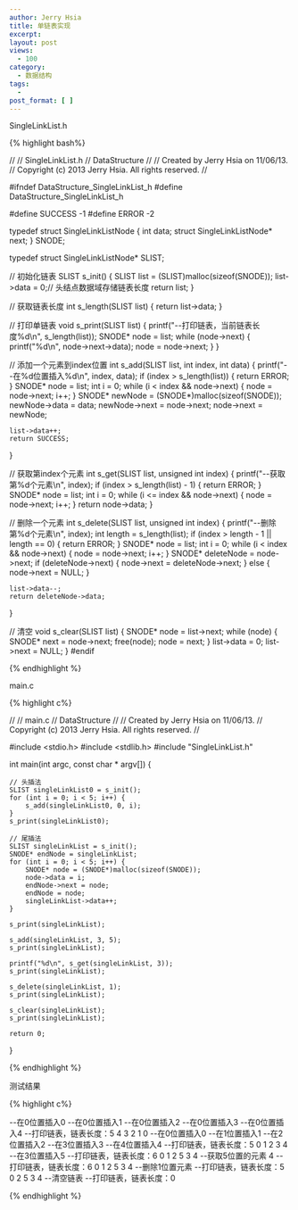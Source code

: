 ```yaml
---
author: Jerry Hsia
title: 单链表实现
excerpt:
layout: post
views:
  - 100
category:
  - 数据结构
tags:
  - 
post_format: [ ]
---
```


SingleLinkList.h

{% highlight  bash%}

//
//  SingleLinkList.h
//  DataStructure
//
//  Created by Jerry Hsia on 11/06/13.
//  Copyright (c) 2013 Jerry Hsia. All rights reserved.
//

#ifndef DataStructure_SingleLinkList_h
#define DataStructure_SingleLinkList_h

#define SUCCESS -1
#define ERROR -2

typedef struct SingleLinkListNode {
    int data;
    struct SingleLinkListNode* next;
} SNODE;

typedef struct SingleLinkListNode* SLIST;

// 初始化链表
SLIST s_init() {
    SLIST list = (SLIST)malloc(sizeof(SNODE));
    list->data = 0;// 头结点数据域存储链表长度
    return list;
}

// 获取链表长度
int s_length(SLIST list) {
    return list->data;
}

// 打印单链表
void s_print(SLIST list) {
    printf("--打印链表，当前链表长度%d\n", s_length(list));
    SNODE* node = list;
    while (node->next) {
        printf("%d\n", node->next->data);
        node = node->next;
    }
}

// 添加一个元素到index位置
int s_add(SLIST list, int index, int data) {
    printf("--在%d位置插入%d\n", index, data);
    if (index > s_length(list)) {
        return ERROR;
    }
    SNODE* node = list;
    int i = 0;
    while (i < index && node->next) {
        node = node->next;
        i++;
    }
    SNODE* newNode = (SNODE*)malloc(sizeof(SNODE));
    newNode->data = data;
    newNode->next = node->next;
    node->next = newNode;
    
    list->data++;
    return SUCCESS;
}

// 获取第index个元素
int s_get(SLIST list, unsigned int index) {
    printf("--获取第%d个元素\n", index);
    if (index > s_length(list) - 1) {
        return ERROR;
    }
    SNODE* node = list;
    int i = 0;
    while (i <= index && node->next) {
        node = node->next;
        i++;
    }
    return node->data;
}

// 删除一个元素
int s_delete(SLIST list, unsigned int index) {
    printf("--删除第%d个元素\n", index);
    int length = s_length(list);
    if (index > length - 1 || length == 0) {
        return ERROR;
    }
    SNODE* node = list;
    int i = 0;
    while (i < index && node->next) {
        node = node->next;
        i++;
    }
    SNODE* deleteNode = node->next;
    if (deleteNode->next) {
        node->next = deleteNode->next;
    } else {
        node->next = NULL;
    }
    
    list->data--;
    return deleteNode->data;
}

// 清空
void s_clear(SLIST list) {
    SNODE* node = list->next;
    while (node) {
        SNODE* next = node->next;
        free(node);
        node = next;
    }
    list->data = 0;
    list->next = NULL;
}
#endif

{% endhighlight %}

main.c

{% highlight  c%}

//
//  main.c
//  DataStructure
//
//  Created by Jerry Hsia on 11/06/13.
//  Copyright (c) 2013 Jerry Hsia. All rights reserved.
//

#include <stdio.h>
#include <stdlib.h>
#include "SingleLinkList.h"

int main(int argc, const char * argv[]) {
    
    // 头插法
    SLIST singleLinkList0 = s_init();
    for (int i = 0; i < 5; i++) {
        s_add(singleLinkList0, 0, i);
    }
    s_print(singleLinkList0);
    
    // 尾插法
    SLIST singleLinkList = s_init();
    SNODE* endNode = singleLinkList;
    for (int i = 0; i < 5; i++) {
        SNODE* node = (SNODE*)malloc(sizeof(SNODE));
        node->data = i;
        endNode->next = node;
        endNode = node;
        singleLinkList->data++;
    }
    
    s_print(singleLinkList);
    
    s_add(singleLinkList, 3, 5);
    s_print(singleLinkList);
    
    printf("%d\n", s_get(singleLinkList, 3));
    s_print(singleLinkList);
    
    s_delete(singleLinkList, 1);
    s_print(singleLinkList);
    
    s_clear(singleLinkList);
    s_print(singleLinkList);
    
    return 0;
}


{% endhighlight %}

测试结果

{% highlight  c%}

--在0位置插入0
--在0位置插入1
--在0位置插入2
--在0位置插入3
--在0位置插入4
--打印链表，链表长度：5
4
3
2
1
0
--在0位置插入0
--在1位置插入1
--在2位置插入2
--在3位置插入3
--在4位置插入4
--打印链表，链表长度：5
0
1
2
3
4
--在3位置插入5
--打印链表，链表长度：6
0
1
2
5
3
4
--获取5位置的元素
4
--打印链表，链表长度：6
0
1
2
5
3
4
--删除1位置元素
--打印链表，链表长度：5
0
2
5
3
4
--清空链表
--打印链表，链表长度：0

{% endhighlight %}
